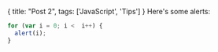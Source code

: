 {
  title: "Post 2",
  tags: ['JavaScript', 'Tips']
}
Here's some alerts:
```js
for (var i = 0; i <  i++) {
  alert(i);
}

```
